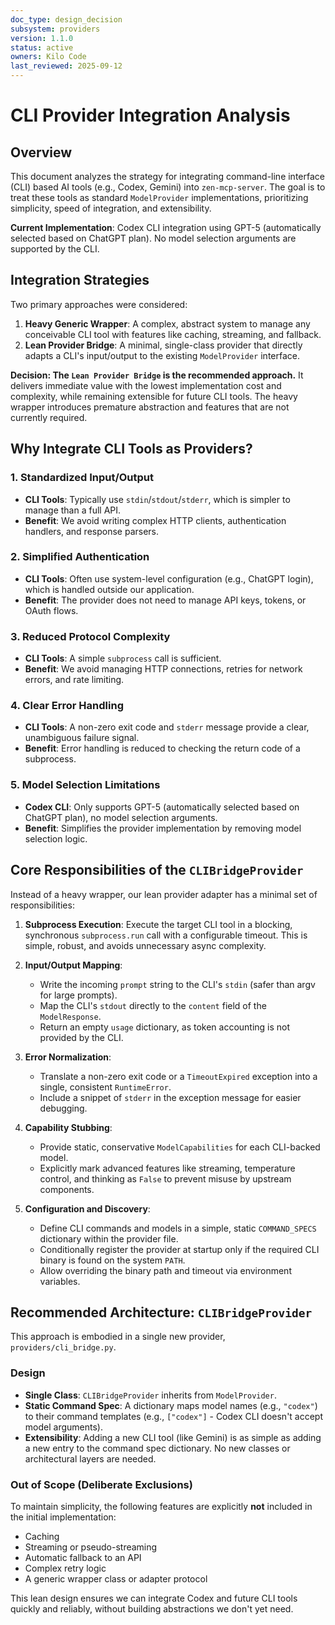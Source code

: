 ```yaml
---
doc_type: design_decision
subsystem: providers
version: 1.1.0
status: active
owners: Kilo Code
last_reviewed: 2025-09-12
---
```


# CLI Provider Integration Analysis

## Overview

This document analyzes the strategy for integrating command-line interface (CLI) based AI tools (e.g., Codex, Gemini) into `zen-mcp-server`. The goal is to treat these tools as standard `ModelProvider` implementations, prioritizing simplicity, speed of integration, and extensibility.

**Current Implementation**: Codex CLI integration using GPT-5 (automatically selected based on ChatGPT plan). No model selection arguments are supported by the CLI.

## Integration Strategies

Two primary approaches were considered:

1. **Heavy Generic Wrapper**: A complex, abstract system to manage any conceivable CLI tool with features like caching, streaming, and fallback.
2. **Lean Provider Bridge**: A minimal, single-class provider that directly adapts a CLI's input/output to the existing `ModelProvider` interface.

**Decision: The `Lean Provider Bridge` is the recommended approach.** It delivers immediate value with the lowest implementation cost and complexity, while remaining extensible for future CLI tools. The heavy wrapper introduces premature abstraction and features that are not currently required.

## Why Integrate CLI Tools as Providers?

### 1. Standardized Input/Output

- **CLI Tools**: Typically use `stdin`/`stdout`/`stderr`, which is simpler to manage than a full API.
- **Benefit**: We avoid writing complex HTTP clients, authentication handlers, and response parsers.

### 2. Simplified Authentication

- **CLI Tools**: Often use system-level configuration (e.g., ChatGPT login), which is handled outside our application.
- **Benefit**: The provider does not need to manage API keys, tokens, or OAuth flows.

### 3. Reduced Protocol Complexity

- **CLI Tools**: A simple `subprocess` call is sufficient.
- **Benefit**: We avoid managing HTTP connections, retries for network errors, and rate limiting.

### 4. Clear Error Handling

- **CLI Tools**: A non-zero exit code and `stderr` message provide a clear, unambiguous failure signal.
- **Benefit**: Error handling is reduced to checking the return code of a subprocess.

### 5. Model Selection Limitations

- **Codex CLI**: Only supports GPT-5 (automatically selected based on ChatGPT plan), no model selection arguments.
- **Benefit**: Simplifies the provider implementation by removing model selection logic.

## Core Responsibilities of the `CLIBridgeProvider`

Instead of a heavy wrapper, our lean provider adapter has a minimal set of responsibilities:

1. **Subprocess Execution**: Execute the target CLI tool in a blocking, synchronous `subprocess.run` call with a configurable timeout. This is simple, robust, and avoids unnecessary async complexity.

2. **Input/Output Mapping**:
   - Write the incoming `prompt` string to the CLI's `stdin` (safer than argv for large prompts).
   - Map the CLI's `stdout` directly to the `content` field of the `ModelResponse`.
   - Return an empty `usage` dictionary, as token accounting is not provided by the CLI.

3. **Error Normalization**:
   - Translate a non-zero exit code or a `TimeoutExpired` exception into a single, consistent `RuntimeError`.
   - Include a snippet of `stderr` in the exception message for easier debugging.

4. **Capability Stubbing**:
   - Provide static, conservative `ModelCapabilities` for each CLI-backed model.
   - Explicitly mark advanced features like streaming, temperature control, and thinking as `False` to prevent misuse by upstream components.

5. **Configuration and Discovery**:
   - Define CLI commands and models in a simple, static `COMMAND_SPECS` dictionary within the provider file.
   - Conditionally register the provider at startup only if the required CLI binary is found on the system `PATH`.
   - Allow overriding the binary path and timeout via environment variables.

## Recommended Architecture: `CLIBridgeProvider`

This approach is embodied in a single new provider, `providers/cli_bridge.py`.

### Design

- **Single Class**: `CLIBridgeProvider` inherits from `ModelProvider`.
- **Static Command Spec**: A dictionary maps model names (e.g., `"codex"`) to their command templates (e.g., `["codex"]` - Codex CLI doesn't accept model arguments).
- **Extensibility**: Adding a new CLI tool (like Gemini) is as simple as adding a new entry to the command spec dictionary. No new classes or architectural layers are needed.

### Out of Scope (Deliberate Exclusions)

To maintain simplicity, the following features are explicitly **not** included in the initial implementation:

- Caching
- Streaming or pseudo-streaming
- Automatic fallback to an API
- Complex retry logic
- A generic wrapper class or adapter protocol

This lean design ensures we can integrate Codex and future CLI tools quickly and reliably, without building abstractions we don't yet need.
